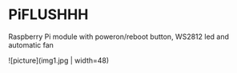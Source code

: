 # PiFLUSHHH
Raspberry Pi module with poweron/reboot button, WS2812 led and automatic fan



![picture](img1.jpg | width=48)
